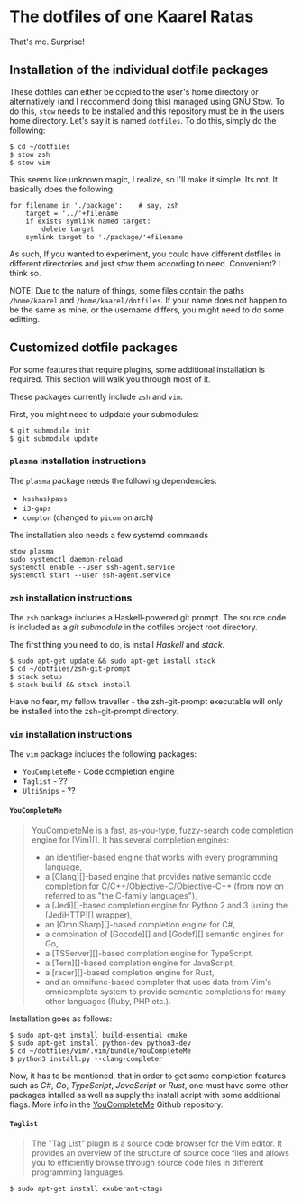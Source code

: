 # The dotfiles of one Kaarel Ratas

That's me. Surprise!

## Installation of the individual dotfile packages

These dotfiles can either be copied to the user's home directory or alternatively (and I reccommend doing this) managed using GNU Stow. To do this, `stow` needs
to be installed and this repository must be in the users home directory. Let's say it is named `dotfiles`. To do this, simply do the following:

```
$ cd ~/dotfiles
$ stow zsh
$ stow vim
```

This seems like unknown magic, I realize, so I'll make it simple. Its not. It basically does the following:

```
for filename in './package':	# say, zsh
	target = '../'+filename
	if exists symlink named target:
		delete target
	symlink target to './package/'+filename
```

As such, If you wanted to experiment, you could have different dotfiles in different directories and just _stow_ them according to need. Convenient? I think so.

NOTE: Due to the nature of things, some files contain the paths `/home/kaarel` and `/home/kaarel/dotfiles`. If your name does not happen to be the same as mine, or the username differs, you
might need to do some editting.

## Customized dotfile packages

For some features that require plugins, some additional installation is required. This section will walk you through most of it.

These packages currently include `zsh` and `vim`.

First, you might need to udpdate your submodules:

```
$ git submodule init
$ git submodule update
```

### `plasma` installation instructions

The `plasma` package needs the following dependencies:

* `ksshaskpass`
* `i3-gaps`
* `compton` (changed to `picom` on arch)

The installation also needs a few systemd commands

```
stow plasma
sudo systemctl daemon-reload
systemctl enable --user ssh-agent.service
systemctl start --user ssh-agent.service
```

### `zsh` installation instructions

The `zsh` package includes a Haskell-powered git prompt. The source code is included as a _git submodule_ in the dotfiles project root directory.

The first thing you need to do, is install _Haskell_ and _stack_.

```
$ sudo apt-get update && sudo apt-get install stack
$ cd ~/dotfiles/zsh-git-prompt
$ stack setup
$ stack build && stack install
```

Have no fear, my fellow traveller - the zsh-git-prompt executable will only be installed into the zsh-git-prompt directory.

### `vim` installation instructions

The `vim` package includes the following packages:

* `YouCompleteMe` - Code completion engine
* `Taglist` - ??
* `UltiSnips` - ??

#### `YouCompleteMe`

> YouCompleteMe is a fast, as-you-type, fuzzy-search code completion engine for
> [Vim][]. It has several completion engines:
> 
> - an identifier-based engine that works with every programming language,
> - a [Clang][]-based engine that provides native semantic code
>   completion for C/C++/Objective-C/Objective-C++ (from now on referred to as
>   "the C-family languages"),
> - a [Jedi][]-based completion engine for Python 2 and 3 (using the [JediHTTP][] wrapper),
> - an [OmniSharp][]-based completion engine for C#,
> - a combination of [Gocode][] and [Godef][] semantic engines for Go,
> - a [TSServer][]-based completion engine for TypeScript,
> - a [Tern][]-based completion engine for JavaScript,
> - a [racer][]-based completion engine for Rust,
> - and an omnifunc-based completer that uses data from Vim's omnicomplete system
>   to provide semantic completions for many other languages (Ruby, PHP etc.).

Installation goes as follows:

```
$ sudo apt-get install build-essential cmake
$ sudo apt-get install python-dev python3-dev
$ cd ~/dotfiles/vim/.vim/bundle/YouCompleteMe
$ python3 install.py --clang-completer
```

Now, it has to be mentioned, that in order to get some completion features such as _C#_, _Go_, _TypeScript_, _JavaScript_ or _Rust_,
one must have some other packages intalled as well as supply the install script with some additional flags. More info in the
[YouCompleteMe](https://github.com/Valloric/YouCompleteMe) Github repository.

#### `Taglist`

> The "Tag List" plugin is a source code browser for the Vim editor. It provides an overview of the structure of source code files
> and allows you to efficiently browse through source code files in different programming languages.

```
$ sudo apt-get install exuberant-ctags
```
